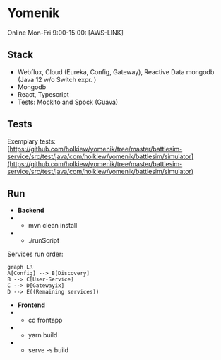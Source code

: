 # Yomenik

Online Mon-Fri 9:00-15:00: [AWS-LINK]
## Stack
 - Webflux, Cloud (Eureka, Config, Gateway), Reactive Data mongodb (Java 12 w/o Switch expr. )
 - Mongodb 
 - React, Typescript
 - Tests: Mockito and Spock (Guava)

## Tests
Exemplary tests: 
[https://github.com/holkiew/yomenik/tree/master/battlesim-service/src/test/java/com/holkiew/yomenik/battlesim/simulator](https://github.com/holkiew/yomenik/tree/master/battlesim-service/src/test/java/com/holkiew/yomenik/battlesim/simulator)
## Run
 - **Backend**
 - - mvn clean install
 - - ./runScript

Services run order:
 ```mermaid
graph LR
A[Config] --> B[Discovery]
B --> C[User-Service]
C --> D[Gatewayix]
D --> E((Remaining services))
```
 - **Frontend**
 - - cd frontapp
 - - yarn build
 - - serve -s build
